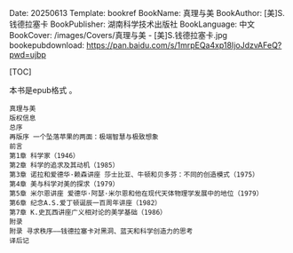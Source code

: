 Date: 20250613
Template: bookref
BookName: 真理与美
BookAuthor: [美]S.钱德拉塞卡
BookPublisher: 湖南科学技术出版社
BookLanguage: 中文
BookCover: /images/Covers/真理与美 - [美]S.钱德拉塞卡.jpg
bookepubdownload: https://pan.baidu.com/s/1mrpEQa4xp18IjoJdzvAFeQ?pwd=ujbp


[TOC]

本书是epub格式 。


```
真理与美
版权信息
总序
再版序 一个坠落苹果的两面：极端智慧与极致想象
前言
第1章 科学家（1946）
第2章 科学的追求及其动机（1985）
第3章 诺拉和爱德华·赖森讲座 莎士比亚、牛顿和贝多芬：不同的创造模式（1975）
第4章 美与科学对美的探求（1979）
第5章 米尔恩讲座 爱德华·阿瑟·米尔恩和他在现代天体物理学发展中的地位（1979）
第6章 纪念A.S.爱丁顿诞辰一百周年讲座（1982）
第7章 K.史瓦西讲座广义相对论的美学基础（1986）
附录
附录 寻求秩序——钱德拉塞卡对黑洞、蓝天和科学创造力的思考
译后记
```